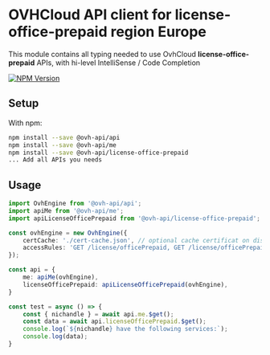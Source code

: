 # OVHCloud API client for **license-office-prepaid** region Europe

This module contains all typing needed to use OvhCloud **license-office-prepaid** APIs, with hi-level IntelliSense / Code Completion

[![NPM Version](https://img.shields.io/npm/v/@ovh-api/license-office-prepaid.svg?style=flat)](https://www.npmjs.org/package/@ovh-api/license-office-prepaid)

## Setup

With npm:

```bash
npm install --save @ovh-api/api
npm install --save @ovh-api/me
npm install --save @ovh-api/license-office-prepaid
... Add all APIs you needs
```

## Usage

```typescript
import OvhEngine from '@ovh-api/api';
import apiMe from '@ovh-api/me';
import apiLicenseOfficePrepaid from '@ovh-api/license-office-prepaid';

const ovhEngine = new OvhEngine({ 
    certCache: './cert-cache.json', // optional cache certificat on disk.
    accessRules: 'GET /license/officePrepaid, GET /license/officePrepaid/*, GET /me', // optional limit the requested privileges.
});

const api = {
    me: apiMe(ovhEngine),
    licenseOfficePrepaid: apiLicenseOfficePrepaid(ovhEngine),
}

const test = async () => {
    const { nichandle } = await api.me.$get();
    const data = await api.licenseOfficePrepaid.$get();
    console.log(`${nichandle} have the following services:`);
    console.log(data);
}
```

